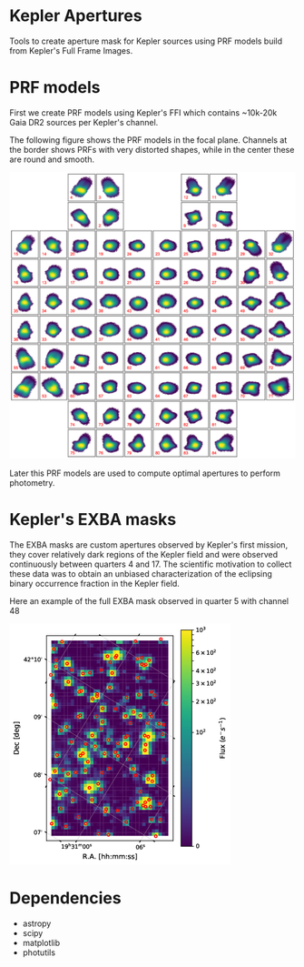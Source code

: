 # Kepler Apertures

Tools to create aperture mask for Kepler sources using PRF models build from Kepler's
Full Frame Images.

# PRF models

First we create PRF models using Kepler's FFI which contains ~10k-20k Gaia DR2 sources per Kepler's channel.

The following figure shows the PRF models in the focal plane. Channels at the border shows PRFs with very distorted shapes, while in the center these are round and smooth.

![PRF Models](https://github.com/jorgemarpa/kepler-apertures/blob/paper-release/figures/focal_plane_prf_model.png)

Later this PRF models are used to compute optimal apertures to perform photometry.

# Kepler's EXBA masks

The EXBA masks are custom apertures observed by Kepler's first mission, they cover relatively dark regions of the Kepler field and were observed continuously between quarters 4 and 17. The scientific motivation to collect these data was to obtain an unbiased characterization of the eclipsing binary occurrence fraction in the Kepler field.

Here an example of the full EXBA mask observed in quarter 5 with channel 48

![exba_ch48](https://github.com/jorgemarpa/kepler-apertures/blob/paper-release/figures/EXBA_img_q5_ch48.png)

# Dependencies
* astropy
* scipy
* matplotlib
* photutils
